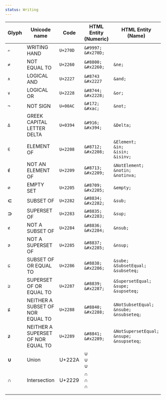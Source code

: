 ```yaml
---
status: Writing
---
```



|**Glyph**|**Unicode name**|**Code**|**HTML Entity**<br>**(Numeric)**|**HTML Entity**<br>**(Name)**|**Comments**|
|------|----------|-----------|----------|-----------|--------------|
|`✍`|WRITING HAND|`U+270D`|`&#9997;`<br>`&#x270D;`|||
|`≠`|NOT EQUAL TO|`U+2260`|`&#8800;`<br>`&#x2260;`|`&ne;`||
|`∧`|LOGICAL AND|`U+2227`|`&#8743`<br>`&#x2227`|`&and;`||
|`∨`|LOGICAL OR|`U+2228`|`&#8744;`<br>`&#x2228;`|`&or;`||
|`¬`|NOT SIGN|`U+00AC`|`&#172;`<br>`&#xac;`|`&not;`||
|`Δ`|GREEK CAPITAL LETTER DELTA|`U+0394`|`&#916;`<br>`&#x394;`|`&Delta;`||
|`∈`|ELEMENT OF|`U+2208`|`&#8712;`<br>`&#x2208;`|`&Element;`<br>`&in;`<br>`&isin;`<br>`&isinv;`||
|`∉`|NOT AN ELEMENT OF|`U+2209`|`&#8713;`<br>`&#x2209;`|`&NotElement;`<br>`&notin;`<br>`&notinva;`||
|`∅`|EMPTY SET|`U+2205`|`&#8709;`<br>`&#x2205;`|`&empty;`||
|**⊂**|SUBSET OF|`U+2282`|`&#8834;`<br>`&#x2282;`|`&sub;`||
|**⊃**|SUPERSET OF|`U+2283`|`&#8835;`<br>`&#x2283;`|`&sup;`||
|`⊄`|NOT A SUBSET OF|`U+2284`|`&#8836;`<br>`&#x2284;`|`&nsub;`||
|`⊅`|NOT A SUPERSET OF|`U+2285`|`&#8837;`<br>`&#x2285;`|`&nsup;`||
|`⊆`|SUBSET OF OR EQUAL TO|`U+2286`|`&#8838;`<br>`&#x2286;`|`&sube;`<br>`&SubsetEqual;`<br>`&subseteq;`||
|`⊇`|SUPERSET OF OR EQUAL TO|`U+2287`|`&#8839;`<br>`&#x2287;`|`&SupersetEqual;`<br>`&supe;`<br>`&supseteq;`||
|`⊈`|NEITHER A SUBSET OF NOR EQUAL TO|`U+2288`|`&#8840;`<br>`&#x2288;`|`&NotSubsetEqual;`<br>`&nsube;`<br>`&nsubseteq;`||
|`⊉`|NEITHER A SUPERSET OF NOR EQUAL TO|`U+2289`|`&#8841;`<br>`&#x2289;`|`&NotSupersetEqual;`<br>`&nsupe;`<br>`&nsupseteq;`||
|**∪**|Union|U+222A|&#8746;<br>&#x222A;<br>&cup;|||
|**∩**|Intersection|U+2229|&#8745;<br>&#x2229;<br>&cap;|||
|||||||
|||||||
